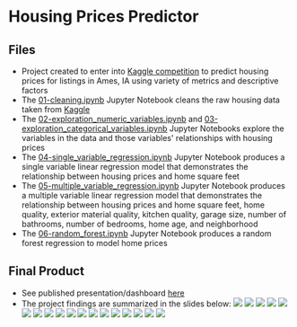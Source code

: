 # Housing Prices Predictor
## Files
* Project created to enter into [Kaggle competition](https://www.kaggle.com/c/house-prices-advanced-regression-techniques/) to predict housing prices for listings in Ames, IA using variety of metrics and descriptive factors
* The [01-cleaning.ipynb](https://github.com/mileslucey/housing_prices_predictor/blob/master/01-cleaning.ipynb) Jupyter Notebook cleans the raw housing data taken from [Kaggle](https://www.kaggle.com/c/house-prices-advanced-regression-techniques/)
* The [02-exploration_numeric_variables.ipynb](https://github.com/mileslucey/housing_prices_predictor/blob/master/02-exploration_numeric_variables.ipynb) and  [03-exploration_categorical_variables.ipynb](https://github.com/mileslucey/housing_prices_predictor/blob/master/03-exploration_categorical_variables.ipynb) Jupyter Notebooks explore the variables in the data and those variables' relationships with housing prices
* The [04-single_variable_regression.ipynb](https://github.com/mileslucey/housing_prices_predictor/blob/master/04-single_variable_regression.ipynb) Jupyter Notebook produces a single variable linear regression model that demonstrates the relationship between housing prices and home square feet
* The [05-multiple_variable_regression.ipynb](https://github.com/mileslucey/housing_prices_predictor/blob/master/05-multiple_variable_regression.ipynb) Jupyter Notebook produces a multiple variable linear regression model that demonstrates the relationship between housing prices and home square feet, home quality, exterior material quality, kitchen quality, garage size, number of bathrooms, number of bedrooms, home age, and neighborhood 
* The [06-random_forest.ipynb](https://github.com/mileslucey/housing_prices_predictor/blob/master/06-random_forest.ipynb) Jupyter Notebook produces a random forest regression to model home prices
## Final Product
* See published presentation/dashboard [here](https://github.com/mileslucey/https://public.tableau.com/profile/miles.lucey#!/vizhome/home_prices_predictor/HomePricePrediction?publish=yes)
* The project findings are summarized in the slides below:
![](04-images/01.PNG)
![](04-images/02.PNG)
![](04-images/03.PNG)
![](04-images/04.PNG)
![](04-images/05.PNG)
![](04-images/06.PNG)
![](04-images/07.PNG)
![](04-images/08.PNG)
![](04-images/09.PNG)
![](04-images/10.PNG)
![](04-images/11.PNG)
![](04-images/12.PNG)
![](04-images/13.PNG)
![](04-images/14.PNG)
![](04-images/15.PNG)
![](04-images/16.PNG)
![](04-images/17.PNG)
![](04-images/18.PNG)

